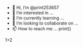 - 👋 Hi, I’m @print253657
- 👀 I’m interested in ...
- 🌱 I’m currently learning ...
- 💞️ I’m looking to collaborate on ...
- 📫 How to reach me ...
print()
<!---
print253657/print253657 is a ✨ special ✨ repository because its `README.md` (this file) appears on your GitHub profile.
You can click the Preview link to take a look at your changes.
--->
1+2
